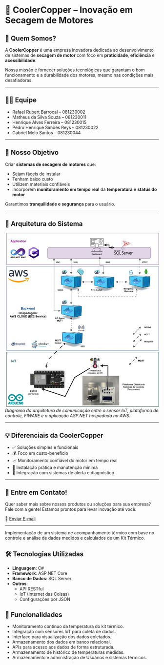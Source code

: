 # 🔧 CoolerCopper – Inovação em Secagem de Motores

## 🧠 Quem Somos?

A **CoolerCopper** é uma empresa inovadora dedicada ao desenvolvimento de sistemas de **secagem de motor** com foco em **praticidade**, **eficiência** e **acessibilidade**.

Nossa missão é fornecer soluções tecnológicas que garantam o bom funcionamento e a durabilidade dos motores, mesmo nas condições mais desafiadoras.

---

## 👨‍💻 Equipe

- Rafael Rupert Barrocal – 081230002  
- Matheus da Silva Souza – 081230011  
- Henrique Alves Ferreira – 081230015  
- Pedro Henrique Simões Reys – 081230022  
- Gabriel Melo Santos – 081230044  

---

## 🎯 Nosso Objetivo

Criar **sistemas de secagem de motores** que:

- Sejam fáceis de instalar
- Tenham baixo custo
- Utilizem materiais confiáveis
- Incorporem **monitoramento em tempo real** da **temperatura** e **status do motor**

Garantimos **tranquilidade e segurança** para o usuário.

---

## 🧩 Arquitetura do Sistema

![Diagrama da arquitetura de comunicação](PBL/wwwroot/images/Diagrama.jpg)  
*Diagrama da arquitetura de comunicação entre o sensor IoT, plataforma de controle, FIWARE e a aplicação ASP.NET hospedada na AWS.*

---

## 💡 Diferenciais da CoolerCopper

- ✅ Soluções simples e funcionais  
- 💰 Foco em custo-benefício  
- 📈 Monitoramento confiável do motor em tempo real  
- 🔧 Instalação prática e manutenção mínima  
- 📡 Integração com sistemas de alerta e diagnóstico  

---

## 📩 Entre em Contato!

Quer saber mais sobre nossos produtos ou soluções para sua empresa?  
Fale com a gente! Estamos prontos para levar inovação até você.

📧 [Enviar E-mail](mailto:contato@coolercopper.com)

---

Implementação de um sistema de acompanhamento térmico com base no controle e análise de dados medidos e calculados de um Kit Térmico.

## 🛠️ Tecnologias Utilizadas

- **Linguagem**: C#
- **Framework**: ASP.NET Core
- **Banco de Dados**: SQL Server
- **Outros**:
  - API RESTful
  - IoT (Internet das Coisas)
  - Configurações por JSON
  

## 🚀 Funcionalidades

- Monitoramento contínuo da temperatura do kit térmico.
- Integração com sensores IoT para coleta de dados.
- Interface para visualização dos dados coletados.
- Armazenamento dos dados em banco relacional.
- APIs para acesso aos dados de forma estruturada.
- Armazenamento de histórico de temperaturas medidas.
- Armazenamento e administração de Usuários e sistemas térmicos.






